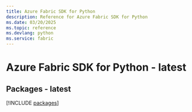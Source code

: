 ```yaml
---
title: Azure Fabric SDK for Python
description: Reference for Azure Fabric SDK for Python
ms.date: 03/20/2025
ms.topic: reference
ms.devlang: python
ms.service: fabric
---
```

# Azure Fabric SDK for Python - latest
## Packages - latest
[!INCLUDE [packages](fabric-index.md)]